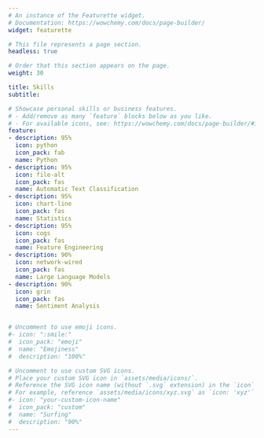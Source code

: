 ```yaml
---
# An instance of the Featurette widget.
# Documentation: https://wowchemy.com/docs/page-builder/
widget: featurette

# This file represents a page section.
headless: true

# Order that this section appears on the page.
weight: 30

title: Skills
subtitle:

# Showcase personal skills or business features.
# - Add/remove as many `feature` blocks below as you like.
# - For available icons, see: https://wowchemy.com/docs/page-builder/#icons
feature:
- description: 95%
  icon: python
  icon_pack: fab
  name: Python
- description: 95%
  icon: file-alt
  icon_pack: fas
  name: Automatic Text Classification
- description: 95%
  icon: chart-line
  icon_pack: fas
  name: Statistics
- description: 95%
  icon: cogs
  icon_pack: fas
  name: Feature Engineering
- description: 90%
  icon: network-wired
  icon_pack: fas
  name: Large Language Models
- description: 90%
  icon: grin
  icon_pack: fas
  name: Sentiment Analysis


# Uncomment to use emoji icons.
#- icon: ":smile:"
#  icon_pack: "emoji"
#  name: "Emojiness"
#  description: "100%"  

# Uncomment to use custom SVG icons.
# Place your custom SVG icon in `assets/media/icons/`.
# Reference the SVG icon name (without `.svg` extension) in the `icon` field.
# For example, reference `assets/media/icons/xyz.svg` as `icon: 'xyz'`
#- icon: "your-custom-icon-name"
#  icon_pack: "custom"
#  name: "Surfing"
#  description: "90%"
---
```

